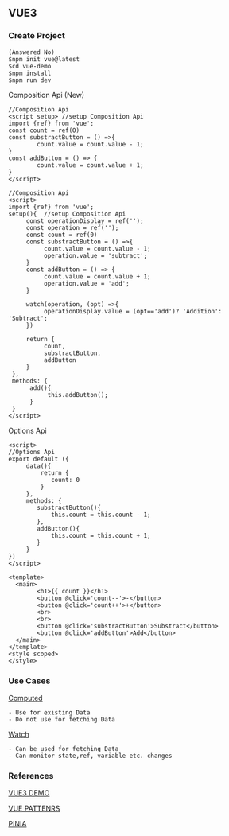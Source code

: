 ## VUE3

### Create Project
```
(Answered No)
$npm init vue@latest
$cd vue-demo
$npm install
$npm run dev
```
Composition Api (New)
```
//Composition Api
<script setup> //setup Composition Api
import {ref} from 'vue';
const count = ref(0)
const substractButton = () =>{
        count.value = count.value - 1;
}
const addButton = () => {
        count.value = count.value + 1;
}
</script>

```
```
//Composition Api
<script>
import {ref} from 'vue';
setup(){  //setup Composition Api
     const operationDisplay = ref('');
     const operation = ref('');
     const count = ref(0)
     const substractButton = () =>{
          count.value = count.value - 1;
          operation.value = 'subtract';
     }
     const addButton = () => {
          count.value = count.value + 1;
          operation.value = 'add';
     }
     
     watch(operation, (opt) =>{
          operationDisplay.value = (opt=='add')? 'Addition': 'Subtract';
     })
     
     return {
          count,
          substractButton,
          addButton
     }
 },
 methods: {
      add(){
           this.addButton();  
      }
 }
</script>

```
Options Api
```
<script>
//Options Api
export default ({
     data(){
         return {
            count: 0
         }
     },
     methods: {
        substractButton(){
            this.count = this.count - 1;
        },
        addButton(){
            this.count = this.count + 1;
        }
     }
})
</script>
```
```
<template>
  <main>
        <h1>{{ count }}</h1>
        <button @click='count--'>-</button>
        <button @click='count++'>+</button>
        <br>
        <br>
        <button @click='substractButton'>Substract</button>
        <button @click='addButton'>Add</button>
  </main>
</template>
<style scoped>
</style>
```
### Use Cases
[Computed](https://vuejs.org/guide/essentials/computed.html#basic-example)
``` 
- Use for existing Data
- Do not use for fetching Data
```
[Watch](https://vuejs.org/api/reactivity-core.html#watch)
```
- Can be used for fetching Data
- Can monitor state,ref, variable etc. changes

```
### References

[VUE3 DEMO](https://github.com/pollyolly/VUE3-DEMO/blob/main/App.vue)

[VUE PATTENRS](https://learn-vuejs.github.io/vue-patterns/patterns/#handling-errors)

[PINIA](https://www.youtube.com/watch?v=JGC7aAC-3y8)
